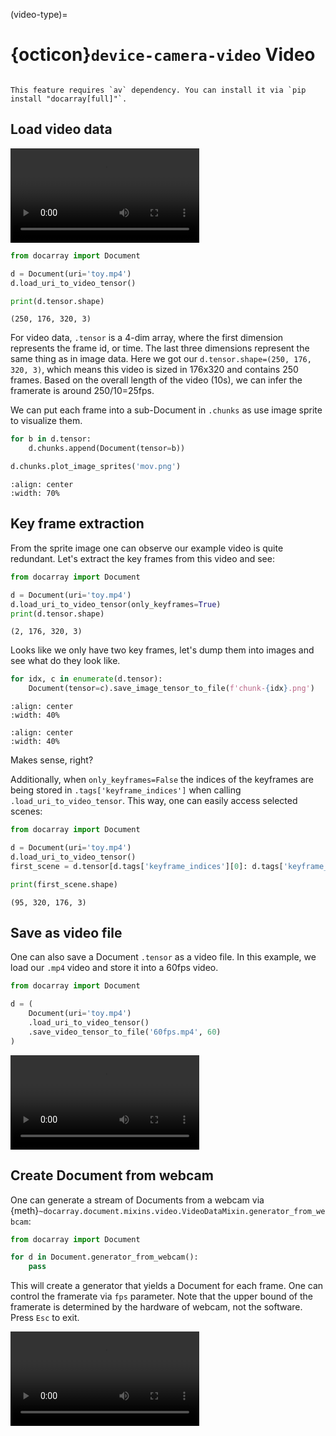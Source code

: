 (video-type)=
# {octicon}`device-camera-video` Video


````{tip}

This feature requires `av` dependency. You can install it via `pip install "docarray[full]"`.

````


## Load video data


<video controls width="60%">
<source src="../../_static/mov_bbb.mp4" type="video/mp4">
</video>


```python
from docarray import Document

d = Document(uri='toy.mp4')
d.load_uri_to_video_tensor()

print(d.tensor.shape)
```

```text
(250, 176, 320, 3)
```

For video data, `.tensor` is a 4-dim array, where the first dimension represents the frame id, or time. The last three dimensions represent the same thing as in image data. Here we got our `d.tensor.shape=(250, 176, 320, 3)`, which means this video is sized in 176x320 and contains 250 frames. Based on the overall length of the video (10s), we can infer the framerate is around 250/10=25fps.

We can put each frame into a sub-Document in `.chunks` as use image sprite to visualize them.

```python
for b in d.tensor:
    d.chunks.append(Document(tensor=b))

d.chunks.plot_image_sprites('mov.png')
```

```{figure} mov_bbb.png
:align: center
:width: 70%
```

## Key frame extraction

From the sprite image one can observe our example video is quite redundant. Let's extract the key frames from this video and see:

```python
from docarray import Document

d = Document(uri='toy.mp4')
d.load_uri_to_video_tensor(only_keyframes=True)
print(d.tensor.shape)
```

```text
(2, 176, 320, 3)
```

Looks like we only have two key frames, let's dump them into images and see what do they look like.

```python
for idx, c in enumerate(d.tensor):
    Document(tensor=c).save_image_tensor_to_file(f'chunk-{idx}.png')
```

```{figure} chunk-0.png
:align: center
:width: 40%
```

```{figure} chunk-1.png
:align: center
:width: 40%
```

Makes sense, right?

Additionally, when `only_keyframes=False` the indices of the keyframes are being stored in `.tags['keyframe_indices']` when calling `.load_uri_to_video_tensor`. This way, one can easily access selected scenes: 
````python
from docarray import Document

d = Document(uri='toy.mp4')
d.load_uri_to_video_tensor()
first_scene = d.tensor[d.tags['keyframe_indices'][0]: d.tags['keyframe_indices'][1]]

print(first_scene.shape)
````

```text
(95, 320, 176, 3)
```


## Save as video file

One can also save a Document `.tensor` as a video file. In this example, we load our `.mp4` video and store it into a 60fps video.

```python
from docarray import Document

d = (
    Document(uri='toy.mp4')
    .load_uri_to_video_tensor()
    .save_video_tensor_to_file('60fps.mp4', 60)
)
```

<video controls width="60%">
<source src="../../_static/60fps.mp4" type="video/mp4">
</video>

## Create Document from webcam

One can generate a stream of Documents from a webcam via {meth}`~docarray.document.mixins.video.VideoDataMixin.generator_from_webcam`:

```python
from docarray import Document

for d in Document.generator_from_webcam():
    pass
```

This will create a generator that yields a Document for each frame. One can control the framerate via `fps` parameter. Note that the upper bound of the framerate is determined by the hardware of webcam, not the software. Press `Esc` to exit.

<video controls width="60%">
<source src="../../_static/webcam.mp4" type="video/mp4">
</video>



